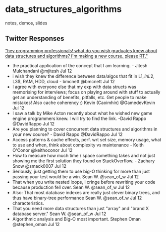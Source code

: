 # data_structures_algorithms
notes, demos, slides

## Twitter Responses

["hey programming professionals! what do you wish graduates knew about data structures and algorithms? i'm making a new course. please RT."](https://twitter.com/capnramses/status/752905320326950912)

* the practical application of the concept that I am learning. - Jitesh Mulchandani ‏@mjitesh  Jul 12
* i wish they knew the difference between data/algos that fit in L1$, in L2$, L3$, RAM, HDD, cloud - bmcnett ‏@bmcnett  Jul 12
* I agree with everyone else that my exp with data structs was memorising for interviews; focus on playing around with stuff to actually get an understanding of benefits, pitfalls, etc. Get people to make mistakes! Also cache coherency :) Kevin (Caoimhín) ‏@GamedevKevin  Jul 12
* I saw a talk by Mike Acton recently about what he wished new game engine programmers knew. I will try to find the link. -David Rappo ‏@DavidRappo  Jul 12
* Are you planning to cover concurrent data structures and algorithms in your new course? - David Rappo ‏@DavidRappo  Jul 12
* Access patterns & cache effects, perf. wrt set size, memory usage, what to use and when, think about complexity vs maintenance - Keith O'Conor ‏@keithoconor  Jul 12
* How to measure how much time / space something takes and not just showing me the first solution they found on StackOverflow. - Zachary Snow ‏@smack0007  Jul 12
* Seriously, just getting them to use big-O thinking for more than just passing your test would be a win. Sean W. ‏@sean_of_w  Jul 12
* That when you write nested loops, I cringe before rewriting your code because production fell over. Sean W. ‏@sean_of_w  Jul 12
* Also: That most database indexes are really just clever binary trees, and thus have binary-tree performance Sean W. ‏@sean_of_w  Jul 12 characteristics.
* That you need more data structures than just "array" and "brand X database server." Sean W. ‏@sean_of_w  Jul 12
* Algorithmic analysis and Big-O most important. 
Stephen Oman ‏@stephen_oman  Jul 12

